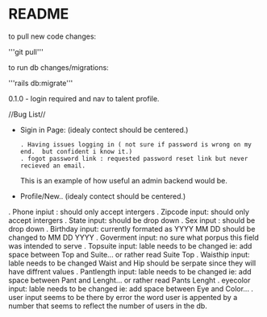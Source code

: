 # README

to pull new code changes:

'''git pull'''

to run db changes/migrations:

'''rails db:migrate'''

0.1.0 - login required and nav to talent profile.


//Bug List//

* Sigin in Page: (idealy contect should be centered.)
    
      . Having issues logging in ( not sure if password is wrong on my end.  but confident i know it.)
      . fogot password link : requested password reset link but never recieved an email.  
      
     This is an example of how useful an admin backend would be.



* Profile/New.. (idealy contect should be centered.)
  
 . Phone inpiut : should only accept intergers
 . Zipcode input: should only accept intergers
 . State input: should be drop down
 . Sex input : should be drop down
 . Birthday input: currently formated as YYYY MM DD should be changed to MM DD YYYY
 . Goverment input: no sure what porpus this field was intended to serve
 . Topsuite input: lable needs to be changed ie: add space between Top and Suite... or rather read Suite Top
 . Waisthip input: lable needs to be changed Waist and Hip should be serpate since they will have diffrent values
 . Pantlength input: lable needs to be changed ie: add space between Pant and Lenght... or rather read Pants Lenght
 . eyecolor input: lable needs to be changed ie: add space between Eye and Color... 
 . user input seems to be there by error the word user is appented by a number that seems to reflect the number of users in the db.
